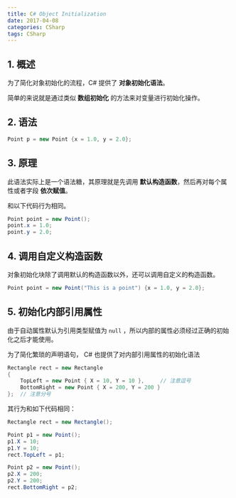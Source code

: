 ```yaml
---
title: C# Object Initialization
date: 2017-04-08
categories: CSharp
tags: CSharp
---
```


## 1. 概述

为了简化对象初始化的流程，C# 提供了 **对象初始化语法**。

简单的来说就是通过类似 **数组初始化** 的方法来对变量进行初始化操作。


<!-- more -->

## 2. 语法

```csharp
Point p = new Point {x = 1.0, y = 2.0};
```

## 3. 原理

此语法实际上是一个语法糖，其原理就是先调用 **默认构造函数**，然后再对每个属性或者字段 **依次赋值**。

和以下代码行为相同。

```csharp
Point point = new Point();
point.x = 1.0;
point.y = 2.0;
```

## 4. 调用自定义构造函数

对象初始化块除了调用默认的构造函数以外，还可以调用自定义的构造函数。

```csharp
Point point = new Point("This is a point") {x = 1.0, y = 2.0};
```

## 5. 初始化内部引用属性

由于自动属性默认为引用类型赋值为 `null` ，所以内部的属性必须经过正确的初始化之后才能使用。

为了简化繁琐的声明语句， C# 也提供了对内部引用属性的初始化语法

```csharp
Rectangle rect = new Rectangle
{
    TopLeft = new Point { X = 10, Y = 10 },     // 注意逗号
    BottomRight = new Point { X = 200, Y = 200 }
};  // 注意分号
```

其行为和如下代码相同：

```csharp
Rectangle rect = new Rectangle();

Point p1 = new Point();
p1.X = 10;
p1.Y = 10;
rect.TopLeft = p1;

Point p2 = new Point();
p2.X = 200;
p2.Y = 200;
rect.BottomRight = p2;
```
